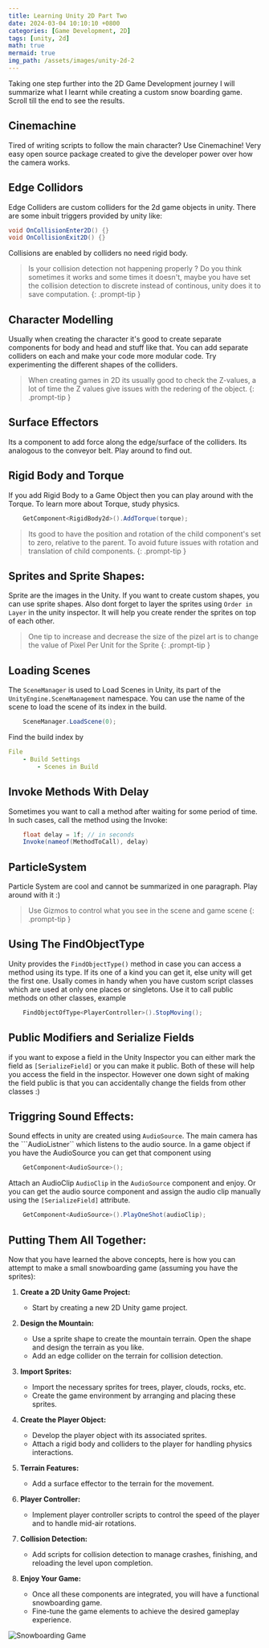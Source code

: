 ```yaml
---
title: Learning Unity 2D Part Two
date: 2024-03-04 10:10:10 +0800
categories: [Game Development, 2D]
tags: [unity, 2d]
math: true
mermaid: true
img_path: /assets/images/unity-2d-2
---
```


<script>{% include_relative assets/scripts/ga-pv.js %}</script>
<script>{% include_relative assets/scripts/newsletter.js %}</script>

Taking one step further into the 2D Game Development journey I will summarize what I learnt while creating a custom snow boarding game. Scroll till the end to see the results.

## Cinemachine

Tired of writing scripts to follow the main character? Use Cinemachine! Very easy open source package created to give the developer power over how the camera works.

## Edge Collidors

Edge Colliders are custom colliders for the 2d game objects in unity. There are some inbuit triggers provided by unity like:

```csharp
void OnCollisionEnter2D() {}
void OnCollisionExit2D() {}
```

Collisions are enabled by colliders no need rigid body.

> Is your collision detection not happening properly ? Do you think sometimes it works and some times it doesn't, maybe you have set the collision detection to discrete instead of continous, unity does it to save computation.
{: .prompt-tip }

## Character Modelling

Usually when creating the character it's good to create separate components for body and head and stuff like that. You can add separate colliders on each and make your code more modular code. Try experimenting the different shapes of the colliders.

> When creating games in 2D its usually good to check the Z-values, a lot of time the Z values give issues with the redering of the object.
{: .prompt-tip }

## Surface Effectors

Its a component to add force along the edge/surface of the colliders. Its analogous to the conveyor belt. Play around to find out.


## Rigid Body and Torque

If you add Rigid Body to a Game Object then you can play around with the Torque. To learn more about Torque, study physics.

```csharp
    GetComponent<RigidBody2d>().AddTorque(torque);
```

> Its good to have the position and rotation of the child component's set to zero, relative to the parent. To avoid future issues with rotation and translation of child components.
{: .prompt-tip }

## Sprites and Sprite Shapes:

Sprite are the images in the Unity. If you want to create custom shapes, you can use sprite shapes. Also dont forget to layer the sprites using ```Order in Layer``` in the unity inspector. It will help you create render the sprites on top of each other.

> One tip to increase and decrease the size of the pizel art is to change the value of Pixel Per Unit for the Sprite
{: .prompt-tip }

## Loading Scenes

The ```SceneManager``` is used to Load Scenes in Unity, its part of the ```UnityEngine.SceneManagement``` namespace. You can use the name of the scene to load the scene of its index in the build.

```csharp
    SceneManager.LoadScene(0);
```
Find the build index by
```yaml
File
    - Build Settings
        - Scenes in Build
```


## Invoke Methods With Delay

Sometimes you want to call a method after waiting for some period of time. In such cases, call the method using the Invoke:
```csharp
    float delay = 1f; // in seconds
    Invoke(nameof(MethodToCall), delay)
```

## ParticleSystem

Particle System are cool and cannot be summarized in one paragraph. Play around with it :)

> Use Gizmos to control what you see in the scene and game scene
{: .prompt-tip }

## Using The FindObjectType

Unity provides the ```FindObjectType()``` method in case you can access a method using its type. If its one of a kind you can get it, else unity will get the first one. Usally comes in handy when you have custom script classes which are used at only one places or singletons. Use it to call public methods on other classes, example

```csharp
    FindObjectOfType<PlayerController>().StopMoving();
```

## Public Modifiers and Serialize Fields

if you want to expose a field in the Unity Inspector you can either mark the field as ```[SerializeField]``` or you can make it public. Both of these will help you access the field in the inspector. However one down sight of making the field public is that you can accidentally change the fields from other classes :)

## Triggring Sound Effects:

Sound effects in unity are created using ```AudioSource```. The main camera has the ```AudioListner`` which listens to the audio source. In a game object if you have the AudioSource you can get that component using 
```csharp
    GetComponent<AudioSource>();
```

Attach an AudioClip ```AudioClip``` in the  ```AudioSource``` component and enjoy. Or you can get the audio source component and assign the audio clip manually using the ```[SerializeField]``` attribute.

```csharp
    GetComponent<AudioSource>().PlayOneShot(audioClip);
```

## Putting Them All Together:

Now that you have learned the above concepts, here is how you can attempt to make a small snowboarding game (assuming you have the sprites):

1. **Create a 2D Unity Game Project:**
   - Start by creating a new 2D Unity game project.

2. **Design the Mountain:**
   - Use a sprite shape to create the mountain terrain. Open the shape and design the terrain as you like.
   - Add an edge collider on the terrain for collision detection.

3. **Import Sprites:**
   - Import the necessary sprites for trees, player, clouds, rocks, etc.
   - Create the game environment by arranging and placing these sprites.

4. **Create the Player Object:**
   - Develop the player object with its associated sprites.
   - Attach a rigid body and colliders to the player for handling physics interactions.

5. **Terrain Features:**
   - Add a surface effector to the terrain for the movement.

6. **Player Controller:**
   - Implement player controller scripts to control the speed of the player and to handle mid-air rotations.

7. **Collision Detection:**
   - Add scripts for collision detection to manage crashes, finishing, and reloading the level upon completion.

8. **Enjoy Your Game:**
   - Once all these components are integrated, you will have a functional snowboarding game.
   - Fine-tune the game elements to achieve the desired gameplay experience.

![Snowboarding Game](snowboard.gif)